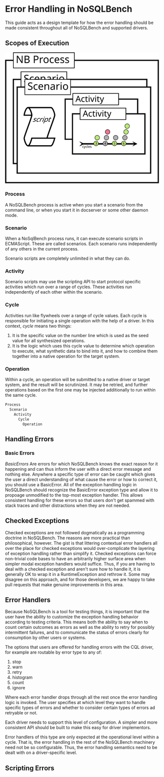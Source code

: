 # Error Handling in NoSQLBench

This guide acts as a design template for how the error handling should be made consistent throughout
all of NoSQLBench and supported drivers.

## Scopes of Execution

![Scopes](../_tosort/scopes.png)


### Process

A NoSQLBench process is active when you start a scenario from the command line, or when you start it
in docserver or some other daemon mode.


### Scenario

When a NoSqlBench process runs, it can execute scenario scripts in ECMAScript.
These are called scenarios. Each scenario runs independently of any others
in the current process.

Scenario scripts are completely unlimited in what they can do.

###  Activity

Scenario scripts may use the scripting API to start protocol specific activities which run over a
range of cycles. These activities run independently of each other within the scenario.

###  Cycle

Activities run like flywheels over a range of cycle values. Each cycle is responsible for initiating
a single operation with the help of a driver. In this context, _cycle_ means two things:

1. It is the specific value on the number line which is used as the seed value for all synthesized
   operations.
2. It is the logic which uses this cycle value to determine which operation to execute, what
   synthetic data to bind into it, and how to combine them together into a native operation for the
   target system.

###  Operation

Within a cycle, an operation will be submitted to a native driver or target system, and the result
will be scrutinized. It may be retried, and further operations based on the first one may be
injected additionally to run within the same cycle.


    Process
      Scenario
        Activity
          Cycle
            Operation

## Handling Errors

### Basic Errors

*BasicErrors* Are errors for which NoSQLBench knows the exact reason for it happening and can thus
inform the user with a direct error message and nothing else. Anywhere a specific type of error can
be caught which gives the user a direct understanding of what cause the error or how to correct it,
you should use a BasicError. All of the exception handling logic in NoSQLBench should recognize the
BasicError exception type and allow it to propoage unmodified to the top-most exception handler.
This allows consistent handling for these errors so that users don't get spammed with stack traces
and other distractions when they are not needed.

## Checked Exceptions

Checked exceptions are not followed dogmatically as a programming doctrine in NoSQLBench. The
reasons are more practical than philosophical, however. The gist is that littering contextual error
handlers all over the place for checked exceptions would over-complicate the layering of exception
handling rather than simplify it. Checked exceptions can force non-trivial code bases to have an
arbitrarily higher surface area when simpler modal exception handlers would suffice. Thus, if you
are having to deal with a checked exception and aren't sure how to handle it, it is generally OK to
wrap it in a RuntimeException and rethrow it. Some may disagree on this approach, and for those
developers, we are happy to take pull requests that make genuine improvements in this area.

## Error Handlers

Because NoSQLBench is a tool for testing things, it is important that the user have the ability to
customize the exception handling behavior according to testing criteria. This means both the ability
to say when to count certain outcomes as errors as well as the ability to retry for possibly
intermittent failures, and to communicate the status of errors clearly for consumption by other
users or systems.

The options that users are offered for handling errors with the CQL driver, for example are routable
by error type to any of:

1. stop
2. warn
3. retry
4. histogram
5. count
6. ignore

Where each error handler drops through all the rest once the error handling logic is invoked. The
user specifies at which level they want to handle specific types of errors and whether to consider
certain types of errors ad retryable or not.

Each driver needs to support this level of configuration. A simpler and more consistent API should
be built to make this easy for driver implementors.

Error handlers of this type are only expected at the operational level within a cycle. That is, the
error handling in the rest of the NoSQLBench machinery need not be so configurable. Thus, the error
handling semantics need to be dealt with on a driver-specific level.


## Scripting Errors
